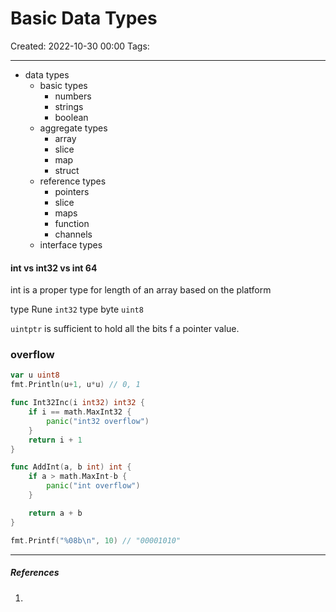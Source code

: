 # Basic Data Types
Created: 2022-10-30 00:00
Tags: 
____
* data types 
	* basic types
		* numbers
		* strings
		* boolean
	* aggregate types
		* array
		* slice
		* map
		* struct
	* reference types 
		* pointers
		* slice
		* maps
		* function
		* channels
	* interface types


#### int vs int32 vs int 64

int is a proper type for length of an array based on the platform

type Rune `int32`
type byte `uint8`

`uintptr` is sufficient to hold all the bits f a pointer value.

### overflow

```go
var u uint8
fmt.Println(u+1, u*u) // 0, 1 
```


``` go
func Int32Inc(i int32) int32 {
	if i == math.MaxInt32 {
		panic("int32 overflow")
	}
	return i + 1
}

func AddInt(a, b int) int {
	if a > math.MaxInt-b {
		panic("int overflow")
	}

	return a + b
}
```


```go
fmt.Printf("%08b\n", 10) // "00001010"
```


_____
##### References
1.


